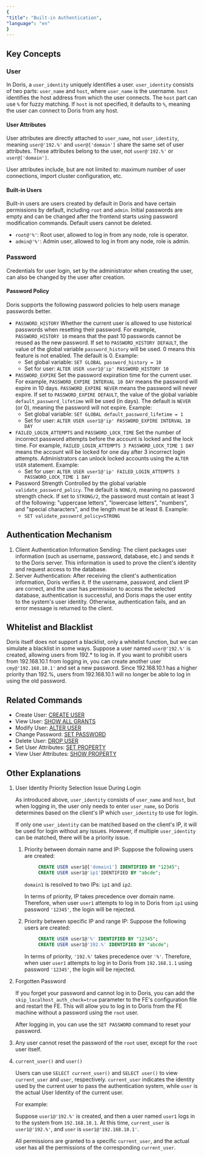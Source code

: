 ```yaml
---
{
"title": "Built-in Authentication",
"language": "en"
}
---
```


<!-- 
Licensed to the Apache Software Foundation (ASF) under one
or more contributor license agreements.  See the NOTICE file
distributed with this work for additional information
regarding copyright ownership.  The ASF licenses this file
to you under the Apache License, Version 2.0 (the
"License"); you may not use this file except in compliance
with the License.  You may obtain a copy of the License at

  http://www.apache.org/licenses/LICENSE-2.0

Unless required by applicable law or agreed to in writing,
software distributed under the License is distributed on an
"AS IS" BASIS, WITHOUT WARRANTIES OR CONDITIONS OF ANY
KIND, either express or implied.  See the License for the
specific language governing permissions and limitations
under the License.
-->

## Key Concepts

### User
In Doris, a `user_identity` uniquely identifies a user. `user_identity` consists of two parts: `user_name` and `host`, where `user_name` is the username. `host` identifies the host address from which the user connects. The `host` part can use `%` for fuzzy matching. If `host` is not specified, it defaults to `%`, meaning the user can connect to Doris from any host.

#### User Attributes
User attributes are directly attached to `user_name`, not `user_identity`, meaning `user@'192.%'` and `user@['domain']` share the same set of user attributes. These attributes belong to the user, not `user@'192.%'` or `user@['domain']`.

User attributes include, but are not limited to: maximum number of user connections, import cluster configuration, etc.

#### Built-in Users
Built-in users are users created by default in Doris and have certain permissions by default, including `root` and `admin`. Initial passwords are empty and can be changed after the frontend starts using password modification commands. Default users cannot be deleted.
- `root@'%'`: Root user, allowed to log in from any node, role is operator.
- `admin@'%'`: Admin user, allowed to log in from any node, role is admin.

### Password
Credentials for user login, set by the administrator when creating the user, can also be changed by the user after creation.

#### Password Policy
Doris supports the following password policies to help users manage passwords better.
- `PASSWORD_HISTORY`
  Whether the current user is allowed to use historical passwords when resetting their password. For example, `PASSWORD_HISTORY 10` means that the past 10 passwords cannot be reused as the new password. If set to `PASSWORD_HISTORY DEFAULT`, the value of the global variable `password_history` will be used. 0 means this feature is not enabled. The default is 0.
  Example:
    - Set global variable: `SET GLOBAL password_history = 10`
    - Set for user: `ALTER USER user1@'ip' PASSWORD_HISTORY 10`
- `PASSWORD_EXPIRE`
  Set the password expiration time for the current user. For example, `PASSWORD_EXPIRE INTERVAL 10 DAY` means the password will expire in 10 days. `PASSWORD_EXPIRE NEVER` means the password will never expire. If set to `PASSWORD_EXPIRE DEFAULT`, the value of the global variable `default_password_lifetime` will be used (in days). The default is `NEVER` (or 0), meaning the password will not expire.
  Example:
    - Set global variable: `SET GLOBAL default_password_lifetime = 1`
    - Set for user: `ALTER USER user1@'ip' PASSWORD_EXPIRE INTERVAL 10 DAY`
- `FAILED_LOGIN_ATTEMPTS` and `PASSWORD_LOCK_TIME`
  Set the number of incorrect password attempts before the account is locked and the lock time. For example, `FAILED_LOGIN_ATTEMPTS 3 PASSWORD_LOCK_TIME 1 DAY` means the account will be locked for one day after 3 incorrect login attempts. Administrators can unlock locked accounts using the `ALTER USER` statement.
  Example:
    - Set for user: `ALTER USER user1@'ip' FAILED_LOGIN_ATTEMPTS 3 PASSWORD_LOCK_TIME 1 DAY`
- Password Strength
  Controlled by the global variable `validate_password_policy`. The default is `NONE/0`, meaning no password strength check. If set to `STRONG/2`, the password must contain at least 3 of the following: "uppercase letters", "lowercase letters", "numbers", and "special characters", and the length must be at least 8.
  Example:
    - `SET validate_password_policy=STRONG`

## Authentication Mechanism
1. Client Authentication Information Sending: The client packages user information (such as username, password, database, etc.) and sends it to the Doris server. This information is used to prove the client's identity and request access to the database.
2. Server Authentication: After receiving the client's authentication information, Doris verifies it. If the username, password, and client IP are correct, and the user has permission to access the selected database, authentication is successful, and Doris maps the user entity to the system's user identity. Otherwise, authentication fails, and an error message is returned to the client.

## Whitelist and Blacklist
Doris itself does not support a blacklist, only a whitelist function, but we can simulate a blacklist in some ways. Suppose a user named `user@'192.%'` is created, allowing users from 192.* to log in. If you want to prohibit users from 192.168.10.1 from logging in, you can create another user `cmy@'192.168.10.1'` and set a new password. Since 192.168.10.1 has a higher priority than 192.%, users from 192.168.10.1 will no longer be able to log in using the old password.

## Related Commands
- Create User: [CREATE USER](../../../sql-manual/sql-statements/account-management/CREATE-USER)
- View User: [SHOW ALL GRANTS](../../../sql-manual/sql-statements/account-management/SHOW-GRANTS)
- Modify User: [ALTER USER](../../../sql-manual/sql-statements/account-management/ALTER-USER)
- Change Password: [SET PASSWORD](../../../sql-manual/sql-statements/account-management/SET-PASSWORD)
- Delete User: [DROP USER](../../../sql-manual/sql-statements/account-management/DROP-USER)
- Set User Attributes: [SET PROPERTY](../../../sql-manual/sql-statements/account-management/SET-PROPERTY)
- View User Attributes: [SHOW PROPERTY](../../../sql-manual/sql-statements/account-management/SHOW-PROPERTY)

## Other Explanations
  1. User Identity Priority Selection Issue During Login

     As introduced above, `user_identity` consists of `user_name` and `host`, but when logging in, the user only needs to enter `user_name`, so Doris determines based on the client's IP which `user_identity` to use for login.

     If only one `user_identity` can be matched based on the client's IP, it will be used for login without any issues. However, if multiple `user_identity` can be matched, there will be a priority issue.
      1. Priority between domain name and IP:
         Suppose the following users are created:
         ```sql
              CREATE USER user1@['domain1'] IDENTIFIED BY "12345";
              CREATE USER user1@'ip1'IDENTIFIED BY "abcde";
         ```
         `domain1` is resolved to two IPs: `ip1` and `ip2`.

         In terms of priority, IP takes precedence over domain name. Therefore, when user `user1` attempts to log in to Doris from `ip1` using password `'12345'`, the login will be rejected.
     2. Priority between specific IP and range IP:
        Suppose the following users are created:
        ```sql
             CREATE USER user1@'%' IDENTIFIED BY "12345";
             CREATE USER user1@'192.%' IDENTIFIED BY "abcde";
        ```
        In terms of priority, `'192.%'` takes precedence over `'%'`. Therefore, when user `user1` attempts to log in to Doris from `192.168.1.1` using password `'12345'`, the login will be rejected.

  2. Forgotten Password

     If you forget your password and cannot log in to Doris, you can add the `skip_localhost_auth_check=true` parameter to the FE's configuration file and restart the FE. This will allow you to log in to Doris from the FE machine without a password using the `root` user.

     After logging in, you can use the `SET PASSWORD` command to reset your password.

  3. Any user cannot reset the password of the `root` user, except for the `root` user itself.

  4. `current_user()` and `user()`

        Users can use `SELECT current_user()` and `SELECT user()` to view `current_user` and `user`, respectively. `current_user` indicates the identity used by the current user to pass the authentication system, while `user` is the actual User Identity of the current user.

        For example:

        Suppose `user1@'192.%'` is created, and then a user named `user1` logs in to the system from `192.168.10.1`. At this time, `current_user` is `user1@'192.%'`, and `user` is `user1@'192.168.10.1'`.

        All permissions are granted to a specific `current_user`, and the actual user has all the permissions of the corresponding `current_user`.
